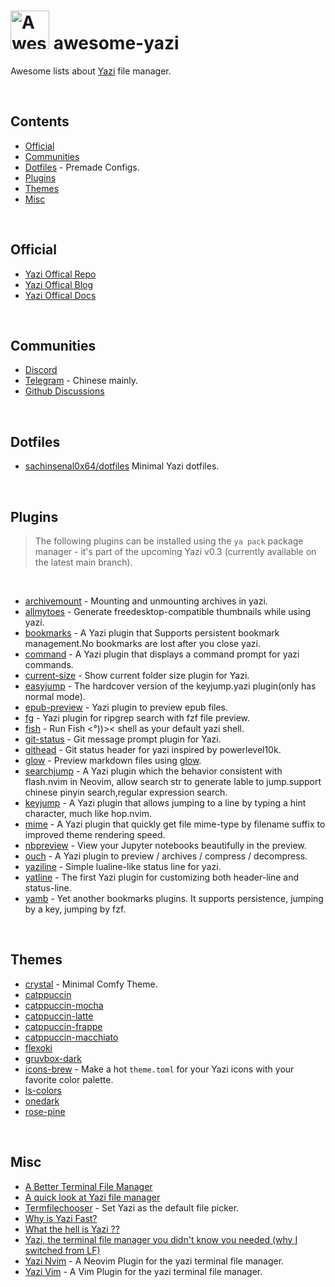 <div align="left">
  
  # <a title="Yazi" target="_blank" href="https://github.com/sxyazi/yazi"><img src="https://sachinsenal0x64.github.io/picx-images-hosting/logo.7p6nlfu5i.png" width="62" height="62" alt="Awesome Yazi Collection"></a>  awesome-yazi
  Awesome lists about [Yazi](https://github.com/sxyazi/yazi) file manager.

</div>  


<br>

## Contents

- [Official](#official)
- [Communities](#communities)
- [Dotfiles](#dotfiles) - Premade Configs.
- [Plugins](#plugins)
- [Themes](#themes)
- [Misc](#misc)



<br>

## Official

- [Yazi Offical Repo](https://github.com/sxyazi/yazi)
- [Yazi Offical Blog](https://yazi-rs.github.io/blog) 
- [Yazi Offical Docs](https://yazi-rs.github.io/)


<br>


## Communities

- [Discord](https://discord.gg/RbPtPcVM5X)
- [Telegram](https://t.me/yazi_rs) - Chinese mainly.
- [Github Discussions](https://github.com/sxyazi/yazi/discussions)

<br>

## Dotfiles

- [sachinsenal0x64/dotfiles](https://github.com/sachinsenal0x64/dotfiles/tree/qtile/yazi) Minimal Yazi dotfiles.


<br>

## Plugins

> The following plugins can be installed using the `ya pack` package manager - it's part of the upcoming Yazi v0.3 (currently available on the latest main branch).

<br>

- [archivemount](https://github.com/AnirudhG07/archivemount.yazi) - Mounting and unmounting archives in yazi.
- [allmytoes](https://github.com/Sonico98/allmytoes.yazi) - Generate freedesktop-compatible thumbnails while using yazi.
- [bookmarks](https://gitee.com/DreamMaoMao/bookmarks.yazi) - A Yazi plugin that Supports persistent bookmark management.No bookmarks are lost after you close yazi.
- [command](https://github.com/KKV9/command.yazi) -  A Yazi plugin that displays a command prompt for yazi commands.
- [current-size](https://gitee.com/DreamMaoMao/current-size.yazi) - Show current folder size plugin for Yazi.
- [easyjump](https://gitee.com/DreamMaoMao/easyjump.yazi) - The hardcover version of the keyjump.yazi plugin(only has normal mode).
- [epub-preview](https://github.com/kirasok/epub-preview.yazi) - Yazi plugin to preview epub files. 
- [fg](https://gitee.com/DreamMaoMao/fg.yazi) - Yazi plugin for ripgrep search with fzf file preview.
- [fish](https://github.com/AnirudhG07/fish.yazi) - Run Fish <°))>< shell as your default yazi shell. 
- [git-status](https://gitee.com/DreamMaoMao/git-status.yazi) - Git message prompt plugin for Yazi.
- [githead](https://github.com/llanosrocas/githead.yazi) -  Git status header for yazi inspired by powerlevel10k.
- [glow](https://github.com/Reledia/glow.yazi) - Preview markdown files using [glow](https://github.com/charmbracelet/glow).
- [searchjump](https://gitee.com/DreamMaoMao/searchjump.yazi) - A Yazi plugin which the behavior consistent with flash.nvim in Neovim, allow search str to generate lable to jump.support chinese pinyin search,regular expression search.
- [keyjump](https://gitee.com/DreamMaoMao/keyjump.yazi) - A Yazi plugin that allows jumping to a line by typing a hint character, much like hop.nvim.
- [mime](https://gitee.com/DreamMaoMao/mime.yazi) - A Yazi plugin that quickly get file mime-type by filename suffix to improved theme rendering speed.
- [nbpreview](https://github.com/AnirudhG07/nbpreview.yazi) - View your Jupyter notebooks beautifully in the preview.
- [ouch](https://github.com/ndtoan96/ouch.yazi) -  A Yazi plugin to preview / archives / compress / decompress.
- [yaziline](https://github.com/llanosrocas/yaziline.yazi) - Simple lualine-like status line for yazi.
- [yatline](https://github.com/imsi32/yatline.yazi) -  The first Yazi plugin for customizing both header-line and status-line.
- [yamb](https://github.com/h-hg/yamb.yazi) -  Yet another bookmarks plugins. It supports persistence, jumping by a key, jumping by fzf.
  

<br>

## Themes

- [crystal](https://github.com/sachinsenal0x64/crystal.yazi) - Minimal Comfy Theme.
- [catppuccin](https://github.com/catppuccin/yazi)
- [catppuccin-mocha](https://github.com/yazi-rs/flavors/tree/main/catppuccin-mocha.yazi)
- [catppuccin-latte](https://github.com/yazi-rs/flavors/tree/main/catppuccin-latte.yazi)
- [catppuccin-frappe](https://github.com/yazi-rs/flavors/blob/main/catppuccin-frappe.yazi)
- [catppuccin-macchiato](https://github.com/yazi-rs/flavors/tree/main/catppuccin-macchiato.yazi)
- [flexoki](https://github.com/Reledia/flexoki.yazi)
- [gruvbox-dark](https://github.com/poperigby/gruvbox-dark-yazi)
- [icons-brew](https://github.com/lpnh/icons-brew.yazi) -  Make a hot `theme.toml` for your Yazi icons with your favorite color palette.
- [ls-colors](https://github.com/Mellbourn/ls-colors.yazi)
- [onedark](https://github.com/BennyOe/onedark.yazi)
- [rose-pine](https://github.com/Msouza91/rose-pine.yazi) 


<br>

## Misc

- [A Better Terminal File Manager](https://youtu.be/l44HjrTQHGc)
- [A quick look at Yazi file manager ](https://youtu.be/cUwu3mkrz_k)
- [Termfilechooser](https://github.com/boydaihungst/xdg-desktop-portal-termfilechooser) - Set Yazi as the default file picker.
- [Why is Yazi Fast?](https://github.com/sxyazi/yazi/issues/143)
- [What the hell is Yazi ??](https://youtu.be/cUwu3mkrz_k)
- [Yazi, the terminal file manager you didn't know you needed (why I switched from LF)](https://youtu.be/cUwu3mkrz_k)
- [Yazi Nvim](https://github.com/mikavilpas/yazi.nvim) - A Neovim Plugin for the yazi terminal file manager.
- [Yazi Vim](https://github.com/chriszarate/yazi.vim) -  A Vim Plugin for the yazi terminal file manager.

